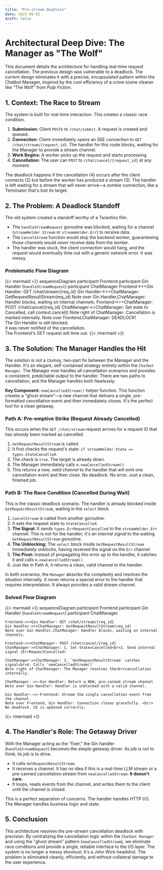 ```yaml
---
title: "Pre-stream Deadlock"
date: 2025-08-02
draft: false
---
```


# Architectural Deep Dive: The Manager as "The Wolf"

This document details the architecture for handling real-time request cancellation. The previous design was vulnerable to a deadlock. The current design eliminates it with a precise, encapsulated pattern within the Chatbot Manager, inspired by the cool efficiency of a crime scene cleaner like "The Wolf" from *Pulp Fiction*.

## 1. Context: The Race to Stream

The system is built for real-time interaction. This creates a classic race condition.

1.  **Submission:** Client `POST`s to `/chat/submit`. A request is created and queued.
2.  **Connection:** Client immediately opens an SSE connection to `GET /chat/stream/{request_id}`. The handler for this route blocks, waiting for the Manager to provide a stream channel.
3.  **Work Begins:** A worker picks up the request and starts processing.
4.  **Cancellation:** The user can `POST` to `/chat/cancel/{request_id}` at any moment.

The deadlock happens if the cancellation (4) occurs after the client connects (2) but before the worker has produced a stream (3). The handler is left waiting for a stream that will never arrive—a zombie connection, like a Terminator that's lost its target.

## 2. The Problem: A Deadlock Standoff

The old system created a standoff worthy of a Tarantino film.

-   The `handleStreamRequest` goroutine was blocked, waiting for a channel (`streamHolder.Stream` or `streamHolder.Err`) to receive data.
-   The `CancelStream` function would stop the backend worker, guaranteeing those channels would *never* receive data from the worker.
-   The handler was stuck, the client connection would hang, and the request would eventually time out with a generic network error. It was messy.

### Problematic Flow Diagram

{{< mermaid >}}
sequenceDiagram
    participant Frontend
    participant Gin Handler (`handleStreamRequest`)
    participant ChatManager
    Frontend->>+Gin Handler: GET /chat/stream/{req_id}
    Gin Handler->>+ChatManager: GetRequestResultStream(req_id)
    Note over Gin Handler,ChatManager: Handler blocks, waiting on internal channels.
    Frontend->>+ChatManager: POST /chat/cancel/{req_id}
    ChatManager->>ChatManager: Set state to Cancelled, call context.cancel()
    Note right of ChatManager: Cancellation is marked internally.
    Note over Frontend,ChatManager: DEADLOCK! <br/> The Gin Handler is still blocked. <br/> It was never notified of the cancellation. <br/> The Frontend's GET request will time out.
{{< /mermaid >}}

## 3. The Solution: The Manager Handles the Hit

The solution is not a clumsy, two-part fix between the Manager and the Handler. It's an elegant, self-contained strategy entirely within the `Chatbot Manager`. The Manager now handles all cancellation scenarios and provides a consistent, predictable output to the handler. There are two paths to cancellation, and the Manager handles both flawlessly.

**Key Component:** `newCancelledStream()` helper function. This function creates a "ghost stream"—a new channel that delivers a single, pre-formatted cancellation event and then immediately closes. It's the perfect tool for a clean getaway.

### Path A: Pre-emptive Strike (Request Already Cancelled)

This occurs when the `GET /chat/stream` request arrives for a request ID that has *already* been marked as cancelled.

1.  `GetRequestResultStream` is called.
2.  It first checks the request's state: `if streamHolder.State == types.StateCancelled`.
3.  The check is `true`. The target is already down.
4.  The Manager immediately calls `m.newCancelledStream()`.
5.  This returns a *new, valid channel* to the handler that will emit one cancellation event and then close. No deadlock. No error. Just a clean, finished job.

### Path B: The Race Condition (Cancelled During Wait)

This is the classic deadlock scenario. The handler is already blocked inside `GetRequestResultStream`, waiting in the `select` block.

1.  `CancelStream` is called from another goroutine.
2.  It sets the request state to `StateCancelled`.
3.  **The Signal:** It sends `types.ErrRequestCancelled` to the `streamHolder.Err` channel. This is not for the handler; it's an *internal signal* to the waiting `GetRequestResultStream` goroutine.
4.  **The Unblocking:** The `select` block inside `GetRequestResultStream` immediately unblocks, having received the signal on the `Err` channel.
5.  **The Pivot:** Instead of propagating this error up to the handler, it catches it and calls `m.newCancelledStream()`.
6.  Just like in Path A, it returns a clean, valid channel to the handler.

In both scenarios, the `Manager` absorbs the complexity and resolves the situation internally. It never returns a special error to the handler that requires interpretation. It always provides a valid stream channel.

### Solved Flow Diagram

{{< mermaid >}}
sequenceDiagram
    participant Frontend
    participant Gin Handler (`handleStreamRequest`)
    participant ChatManager

    Frontend->>+Gin Handler: GET /chat/stream/{req_id}
    Gin Handler->>+ChatManager: GetRequestResultStream(req_id)
    Note over Gin Handler,ChatManager: Handler blocks, waiting on internal channels.

    Frontend->>+ChatManager: POST /chat/cancel/{req_id}
    ChatManager->>ChatManager: 1. Set State=Cancelled<br>2. Send internal signal (ErrRequestCancelled)

    ChatManager->>ChatManager: 3. `GetRequestResultStream` catches signal<br>4. Calls `newCancelledStream()`
    Note right of ChatManager: The Manager resolves the<br>cancellation internally.

    ChatManager-->>-Gin Handler: Return a NEW, pre-canned stream channel
    Note over Gin Handler: Handler is unblocked with a valid channel.

    Gin Handler-->>-Frontend: Stream the single cancellation event from the channel.
    Note over Frontend, Gin Handler: Connection closes gracefully. <br/> No deadlock. UI is updated correctly.
{{< /mermaid >}}

## 4. The Handler's Role: The Getaway Driver

With the Manager acting as the "fixer," the Gin handler (`handleStreamRequest`) becomes the simple getaway driver. Its job is not to think; its job is to drive.

-   It calls `GetRequestResultStream`.
-   It receives a channel. It has no idea if this is a real-time LLM stream or a pre-canned cancellation stream from `newCancelledStream`. **It doesn't care.**
-   It loops, reads events from the channel, and writes them to the client until the channel is closed.

This is a perfect separation of concerns. The handler handles HTTP I/O. The Manager handles business logic and state.

## 5. Conclusion

This architecture resolves the pre-stream cancellation deadlock with precision. By centralizing the cancellation logic within the `Chatbot Manager` and using the "ghost stream" pattern (`newCancelledStream`), we eliminate race conditions and provide a single, reliable interface to the I/O layer. The system is no longer a messy shootout; it's a John Wick headshot. The problem is eliminated cleanly, efficiently, and without collateral damage to the user experience.
